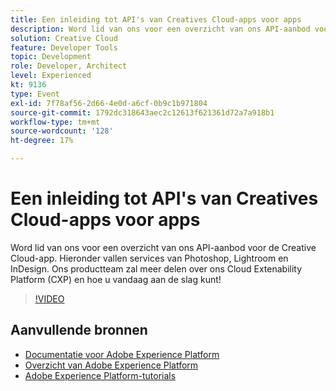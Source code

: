 ```yaml
---
title: Een inleiding tot API's van Creatives Cloud-apps voor apps
description: Word lid van ons voor een overzicht van ons API-aanbod voor de Creative Cloud-app. Hieronder vallen services van Photoshop, Lightroom en InDesign. Ons productteam zal meer delen over ons Cloud Extenability Platform (CXP) en hoe u vandaag aan de slag kunt!
solution: Creative Cloud
feature: Developer Tools
topic: Development
role: Developer, Architect
level: Experienced
kt: 9136
type: Event
exl-id: 7f78af56-2d66-4e0d-a6cf-0b9c1b971804
source-git-commit: 1792dc318643aec2c12613f621361d72a7a918b1
workflow-type: tm+mt
source-wordcount: '128'
ht-degree: 17%

---
```


# Een inleiding tot API&#39;s van Creatives Cloud-apps voor apps

Word lid van ons voor een overzicht van ons API-aanbod voor de Creative Cloud-app. Hieronder vallen services van Photoshop, Lightroom en InDesign. Ons productteam zal meer delen over ons Cloud Extenability Platform (CXP) en hoe u vandaag aan de slag kunt!

>[!VIDEO](https://video.tv.adobe.com/v/337594/?quality=12&learn=on&hidetitle=true)

## Aanvullende bronnen

- [Documentatie voor Adobe Experience Platform](https://experienceleague.adobe.com/docs/experience-platform.html)
- [Overzicht van Adobe Experience Platform](https://experienceleague.adobe.com/docs/experience-platform/landing/home.html)
- [Adobe Experience Platform-tutorials](https://experienceleague.adobe.com/docs/platform-learn/tutorials/overview.html?lang=nl)
